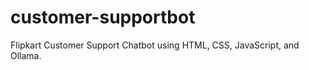 # customer-supportbot
 Flipkart Customer Support Chatbot using HTML, CSS, JavaScript, and Ollama.  
